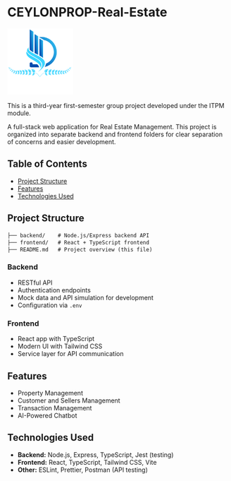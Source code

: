 # CEYLONPROP-Real-Estate   

<img src="images/logo.png" alt="Project Logo" width="150"/>

This is a third-year first-semester group project developed under the ITPM module. 

A full-stack web application for Real Estate Management. This project is organized into separate backend and frontend folders for clear separation of concerns and easier development.

## Table of Contents
- [Project Structure](#project-structure)
- [Features](#features)
- [Technologies Used](#technologies-used)

## Project Structure
```
├── backend/    # Node.js/Express backend API
├── frontend/   # React + TypeScript frontend
├── README.md   # Project overview (this file)
```

### Backend
- RESTful API
- Authentication endpoints
- Mock data and API simulation for development
- Configuration via `.env`

### Frontend
- React app with TypeScript
- Modern UI with Tailwind CSS
- Service layer for API communication

## Features
- Property Management
- Customer and Sellers Management 
- Transaction Management
- AI-Powered Chatbot

## Technologies Used
- **Backend:** Node.js, Express, TypeScript, Jest (testing)
- **Frontend:** React, TypeScript, Tailwind CSS, Vite
- **Other:** ESLint, Prettier, Postman (API testing)

